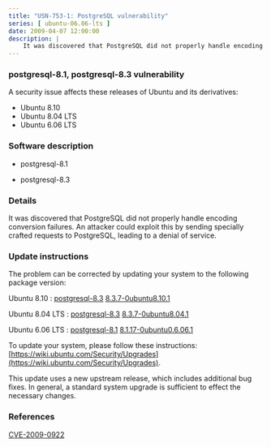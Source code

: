 ```yaml
---
title: "USN-753-1: PostgreSQL vulnerability"
series: [ ubuntu-06.06-lts ]
date: 2009-04-07 12:00:00
description: |
    It was discovered that PostgreSQL did not properly handle encoding conversion failures. An attacker could exploit this by sending specially crafted requests to PostgreSQL, leading to a denial of service. 
--- 
```

 
### postgresql-8.1, postgresql-8.3 vulnerability

A security issue affects these releases of Ubuntu and its derivatives:

* Ubuntu 8.10
* Ubuntu 8.04 LTS
* Ubuntu 6.06 LTS

### Software description

* postgresql-8.1 

* postgresql-8.3 

### Details

It was discovered that PostgreSQL did not properly handle encoding conversion failures. An attacker could exploit this by sending specially crafted requests to PostgreSQL, leading to a denial of service. 

### Update instructions

The problem can be corrected by updating your system to the following package version:

Ubuntu 8.10
 : [postgresql-8.3](https://launchpad.net/ubuntu/+source/postgresql-8.3) <span> [8.3.7-0ubuntu8.10.1](https://launchpad.net/ubuntu/+source/postgresql-8.3/8.3.7-0ubuntu8.10.1) </span> 

Ubuntu 8.04 LTS
 : [postgresql-8.3](https://launchpad.net/ubuntu/+source/postgresql-8.3) <span> [8.3.7-0ubuntu8.04.1](https://launchpad.net/ubuntu/+source/postgresql-8.3/8.3.7-0ubuntu8.04.1) </span> 

Ubuntu 6.06 LTS
 : [postgresql-8.1](https://launchpad.net/ubuntu/+source/postgresql-8.1) <span> [8.1.17-0ubuntu0.6.06.1](https://launchpad.net/ubuntu/+source/postgresql-8.1/8.1.17-0ubuntu0.6.06.1) </span> 

To update your system, please follow these instructions: [https://wiki.ubuntu.com/Security/Upgrades](https://wiki.ubuntu.com/Security/Upgrades).

This update uses a new upstream release, which includes additional bug fixes. In general, a standard system upgrade is sufficient to effect the necessary changes. 

### References

 [CVE-2009-0922](http://people.ubuntu.com/~ubuntu-security/cve/CVE-2009-0922)
 
